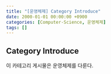 ```yaml
---
title: "[운영체제] Category Introduce"
date: 2000-01-01 00:00:00 +0900
categories: [Computer-Science, 운영체제]
tags: []
---
```


## Category Introduce

이 카테고리 게시물은 운영체제를 다룬다.